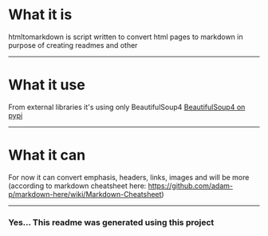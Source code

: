 # What it is
htmltomarkdown is script written to convert html pages to markdown in purpose of creating readmes and other
***
# What it use
From external libraries it's using only BeautifulSoup4
[BeautifulSoup4 on pypi](https://pypi.org/project/beautifulsoup4/)
***
# What it can
For now it can convert emphasis, headers, links, images and will be more (according to markdown cheatsheet here: https://github.com/adam-p/markdown-here/wiki/Markdown-Cheatsheet)
***
### Yes... This readme was generated using this project
